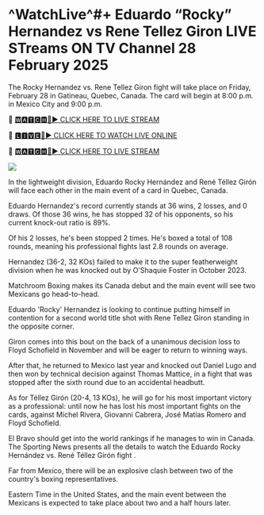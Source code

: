 # ^WatchLive^#+  Eduardo “Rocky” Hernandez vs Rene Tellez Giron LIVE STreams ON TV Channel 28 February 2025
The Rocky Hernandez vs. Rene Tellez Giron fight will take place on Friday, February 28 in Gatineau, Quebec, Canada. The card will begin at 8:00 p.m. in Mexico City and 9:00 p.m. 

🔴 [🆆🅰🆃🅲🅷🔴▶️ CLICK HERE TO LIVE STREAM](https://supnw-rufdn-mnw-wam.blogspot.com/)

🔴 [🅻🅸🆅🅴🔴▶️ CLICK HERE TO WATCH LIVE ONLINE](https://supnw-rufdn-mnw-wam.blogspot.com/)

🔴 [🆆🅰🆃🅲🅷🔴▶️ CLICK HERE TO LIVE STREAM](https://supnw-rufdn-mnw-wam.blogspot.com/)

<a href="https://supnw-rufdn-mnw-wam.blogspot.com/"><img src="https://i.ibb.co.com/dwF5dRdX/28cd7b-76a1e82b4c4e436f9965ac3414ee448b-mv2.gif"></a>

In the lightweight division, Eduardo Rocky Hernández and René Téllez Girón will face each other in the main event of a card in Quebec, Canada.

Eduardo Hernandez's record currently stands at 36 wins, 2 losses, and 0 draws. Of those 36 wins, he has stopped 32 of his opponents, so his current knock-out ratio is 89%. 

Of his 2 losses, he's been stopped 2 times. He's boxed a total of 108 rounds, meaning his professional fights last 2.8 rounds on average.

Hernandez (36-2, 32 KOs) failed to make it to the super featherweight division when he was knocked out by O'Shaquie Foster in October 2023. 

Matchroom Boxing makes its Canada debut and the main event will see two Mexicans go head-to-head. 

Eduardo 'Rocky' Hernandez is looking to continue putting himself in contention for a second world title shot with Rene Tellez Giron standing in the opposite corner. 

Giron comes into this bout on the back of a unanimous decision loss to Floyd Schofield in November and will be eager to return to winning ways. 

After that, he returned to Mexico last year and knocked out Daniel Lugo and then won by technical decision against Thomas Mattice, in a fight that was stopped after the sixth round due to an accidental headbutt.

As for Téllez Girón (20-4, 13 KOs), he will go for his most important victory as a professional: until now he has lost his most important fights on the cards, against Michel Rivera, Giovanni Cabrera, José Matías Romero and Floyd Schofield. 

El Bravo should get into the world rankings if he manages to win in Canada.  The Sporting News presents all the details to watch the Eduardo Rocky Hernández vs. René Téllez Girón  fight .

Far from Mexico, there will be an explosive clash between two of the country's boxing representatives. 

Eastern Time in the United States, and the main event between the Mexicans is expected to take place about two and a half hours later.

